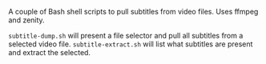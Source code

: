 A couple of Bash shell scripts to pull subtitles from video files.
Uses ffmpeg and zenity.

`subtitle-dump.sh` will present a file selector and pull all subtitles from a selected video file.
`subtitle-extract.sh` will list what subtitles are present and extract the selected.
